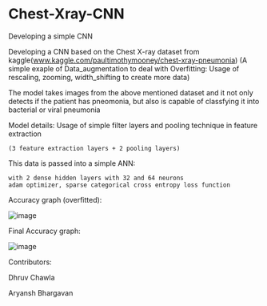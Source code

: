 # Chest-Xray-CNN
Developing a simple CNN 

Developing a CNN based on the Chest X-ray dataset from kaggle(www.kaggle.com/paultimothymooney/chest-xray-pneumonia)
  (A simple exaple of Data_augmentation to deal with Overfitting: Usage of rescaling, zooming, width_shifting to create more data)

The model takes images from the above mentioned dataset and it not only detects if the patient has pneomonia, but also is capable of classfying it into bacterial or viral pneumonia

Model details:
Usage of simple filter layers and pooling technique in feature extraction 

    (3 feature extraction layers + 2 pooling layers)
    
    

This data is passed into a simple ANN:
  
    with 2 dense hidden layers with 32 and 64 neurons
    adam optimizer, sparse categorical cross entropy loss function
 


Accuracy graph (overfitted):

![image](https://user-images.githubusercontent.com/78157559/110809435-e1d7ce80-82aa-11eb-9830-aafa70674b2c.png)

Final Accuracy graph:

![image](https://user-images.githubusercontent.com/78157559/110809615-1186d680-82ab-11eb-8bfd-68626ff1050d.png)


Contributors:

Dhruv Chawla

Aryansh Bhargavan

